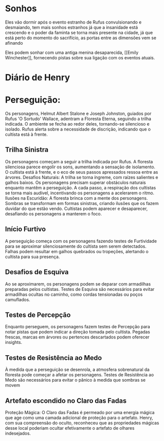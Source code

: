 
# Sonhos

Eles vão dormir após o evento estranho de Rufus convulsionando e desmaiando,
tem mais sonhos estranhos já que a insanidade está crescendo e o poder da faminta se torna mais presente na cidade, já que está perto do momento do sacrifício, as portas entre as dimensões vem se afinando

Eles podem sonhar com uma antiga menina desaparecida, [[Emily Winchester]], fornecendo pistas sobre sua ligação com os eventos atuais.
# Diário de Henry
# Perseguição:
Os personagens, Helmut Albert Stalone e Joseph Johnston, guiados por Rufus 'O Sortudo' Wallace, adentram a Floresta Eterna, seguindo a trilha indicada. O ambiente se fecha ao redor deles, tornando-se silencioso e isolado. Rufus alerta sobre a necessidade de discrição, indicando que o cultista está à frente.

## Trilha Sinistra

Os personagens começam a seguir a trilha indicada por Rufus. A floresta silenciosa parece engolir os sons, aumentando a sensação de isolamento. O cultista está à frente, e o eco de seus passos apressados ressoa entre as árvores. Desafios Naturais: A trilha se torna íngreme, com raízes salientes e galhos baixos. Os personagens precisam superar obstáculos naturais enquanto mantêm a perseguição. A cada passo, a respiração dos cultistas se torna mais audível, incentivando os personagens a acelerarem o ritmo. Ilusões na Escuridão: A floresta brinca com a mente dos personagens. Sombras se transformam em formas sinistras, criando ilusões que os fazem duvidar do que estão vendo. Cultistas podem aparecer e desaparecer, desafiando os personagens a manterem o foco.

## Início Furtivo
A perseguição começa com os personagens fazendo testes de Furtividade para se aproximar silenciosamente do cultista sem serem detectados. Falhas podem resultar em galhos quebrados ou tropeções, alertando o cultista para sua presença.
## Desafios de Esquiva
Ao se aproximarem, os personagens podem se deparar com armadilhas preparadas pelos cultistas. Testes de Esquiva são necessários para evitar armadilhas ocultas no caminho, como cordas tensionadas ou poços camuflados.
## Testes de Percepção
Enquanto perseguem, os personagens fazem testes de Percepção para notar pistas que podem indicar a direção tomada pelo cultista. Pegadas frescas, marcas em árvores ou pertences descartados podem oferecer insights.    
## Testes de Resistência ao Medo
À medida que a perseguição se desenrola, a atmosfera sobrenatural da floresta pode começar a afetar os personagens. Testes de Resistência ao Medo são necessários para evitar o pânico à medida que sombras se movem

## Artefato escondido no Claro das Fadas

Proteção Mágica: O Claro das Fadas é permeado por uma energia mágica que age como uma camada adicional de proteção para o artefato. Henry, com sua compreensão do oculto, reconheceu que as propriedades mágicas desse local poderiam ocultar efetivamente o artefato de olhares indesejados.